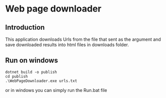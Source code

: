 # Web page downloader

## Introduction

This application downloads Urls from the file that sent as the argument and save downloaded results into html files in
downloads folder.

## Run on windows
````
dotnet build -o publish
cd publish
.\WebPageDownloader.exe urls.txt
````
or in windows you can simply run the Run.bat file
